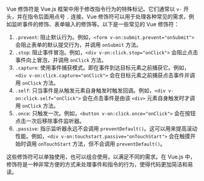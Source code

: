 Vue 修饰符是 Vue.js 框架中用于修改指令行为的特殊标记。它们通常以 `v-` 开头，并在指令后面用点号 `.` 连接。Vue 修饰符可以用于处理各种常见的需求，例如监听事件的修饰、表单输入的修饰等。以下是一些常见的 Vue 修饰符：

1. `.prevent`: 阻止默认行为。例如，`<form v-on:submit.prevent="onSubmit">` 会阻止表单的默认提交行为，并调用 `onSubmit` 方法。
2. `.stop`: 阻止事件冒泡。例如，`<div v-on:click.stop="onClick">` 会阻止点击事件向上冒泡，并调用 `onClick` 方法。
3. `.capture`: 使用事件捕获模式。即在事件到达目标元素之前捕获它。例如，`<div v-on:click.capture="onClick">` 会在目标元素之前捕获点击事件并调用 `onClick` 方法。
4. `.self`: 只当事件是从触发元素自身触发时触发回调。例如，`<div v-on:click.self="onClick">` 会在点击事件是由该 `<div>` 元素自身触发时才调用 `onClick` 方法。
5. `.once`: 只触发一次。例如，`<button v-on:click.once="onClick">` 会在按钮点击一次后移除事件监听器。
6. `.passive`: 指示监听器永远不会调用 `preventDefault()`。这可以用来提高滚动性能。例如，`<div v-on:touchstart.passive="onTouchStart">` 会在触摸开始时调用 `onTouchStart` 方法，但不会调用 `preventDefault()`。

这些修饰符可以单独使用，也可以组合使用，以满足不同的需求。在 Vue.js 中，修饰符是一种非常方便的方式来处理事件和指令的行为，使得代码更加简洁和易读。